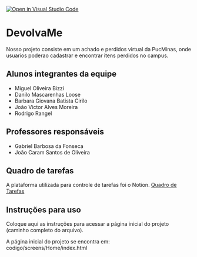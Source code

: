 [![Open in Visual Studio Code](https://classroom.github.com/assets/open-in-vscode-c66648af7eb3fe8bc4f294546bfd86ef473780cde1dea487d3c4ff354943c9ae.svg)](https://classroom.github.com/online_ide?assignment_repo_id=10680193&assignment_repo_type=AssignmentRepo)
# DevolvaMe
Nosso projeto consiste em um achado e perdidos virtual da PucMinas, onde usuarios poderao cadastrar e encontrar itens perdidos no campus.

## Alunos integrantes da equipe

* Miguel Oliveira Bizzi
* Danilo Mascarenhas Loose
* Barbara Giovana Batista Cirilo
* João Victor Alves Moreira
* Rodrigo Rangel

## Professores responsáveis

* Gabriel Barbosa da Fonseca
* João Caram Santos de Oliveira

## Quadro de tarefas
A plataforma utilizada para controle de tarefas foi o Notion. 
[Quadro de Tarefas](https://ajar-hemisphere-aff.notion.site/Controle-de-atividades-d5b5f891e66d4528824650274ef83fcf)

## Instruções para uso
Coloque aqui as instruções para acessar a página inicial do projeto (caminho completo do arquivo).

A página inicial do projeto se encontra em:
codigo/screens/Home/index.html

